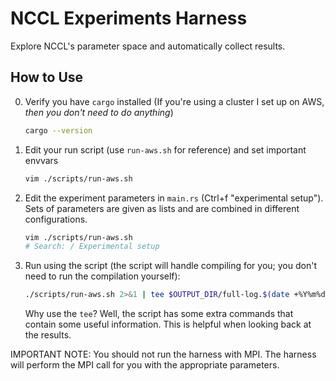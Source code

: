 # NCCL Experiments Harness
Explore NCCL's parameter space and automatically collect results.

## How to Use
0. Verify you have `cargo` installed (If you're using a cluster I set up on AWS, *then you don't need to do anything*)
    ```bash
    cargo --version
    ```
1. Edit your run script (use `run-aws.sh` for reference) and set important envvars
    ```bash
    vim ./scripts/run-aws.sh
    ```
2. Edit the experiment parameters in `main.rs` (Ctrl+f "experimental setup"). Sets of parameters are given as lists and are combined in different configurations.
    ```bash
    vim ./scripts/run-aws.sh
    # Search: / Experimental setup
    ```
3. Run using the script (the script will handle compiling for you; you don't need to run the compilation yourself):
    ```bash
    ./scripts/run-aws.sh 2>&1 | tee $OUTPUT_DIR/full-log.$(date +%Y%m%d%H%M%S).log
    ```
    Why use the `tee`? Well, the script has some extra commands that contain some useful information. This is helpful when looking back at the results.

IMPORTANT NOTE: You should not run the harness with MPI. The harness will perform the MPI call for you with the appropriate parameters.

